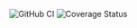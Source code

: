 ![GitHub CI](https://github.com/ZixuanSong/zsonkorp/actions/workflows/ci.yml/badge.svg)
![Coverage Status](https://coveralls.io/repos/github/ZixuanSong/zsonkorp/badge.svg?branch=main)
